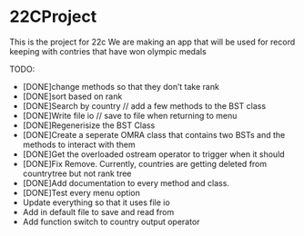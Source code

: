 # 22CProject
This is the project for 22c
We are making an app that will be used for record keeping with contries that have won olympic medals

TODO:
- [DONE]change methods so that they don’t take rank
- [DONE]sort based on rank
- [DONE]Search by country // add a few methods to the BST class
- [DONE]Write file io // save to file when returning to menu
- [DONE]Regenerisize the BST Class
- [DONE]Create a seperate OMRA class that contains two BSTs and the methods to interact with them
- [DONE]Get the overloaded ostream operator to trigger when it should
- [DONE]Fix Remove. Currently, countries are getting deleted from countrytree but not rank tree
- [DONE]Add documentation to every method and class.
- [DONE]Test every menu option
- Update everything so that it uses file io
- Add in default file to save and read from
- Add function switch to country output operator
